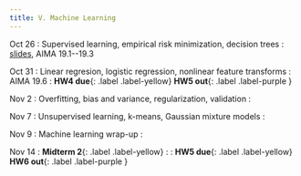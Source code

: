 ```yaml
---
title: V. Machine Learning
---
```


Oct 26
: Supervised learning, empirical risk minimization, decision trees
  : [slides](../assets/files/L17-ml.pdf), AIMA 19.1--19.3

Oct 31
: Linear regresion, logistic regression, nonlinear feature transforms
  : AIMA 19.6
: **HW4 due**{: .label .label-yellow} **HW5 out**{: .label .label-purple }

Nov 2
: Overfitting, bias and variance, regularization, validation
  : 

Nov 7
: Unsupervised learning, k-means, Gaussian mixture models
  : 

Nov 9
: Machine learning wrap-up
  : 

Nov 14
: **Midterm 2**{: .label .label-yellow}
  : 
: **HW5 due**{: .label .label-yellow} **HW6 out**{: .label .label-purple }

<!-- gradient descent -->